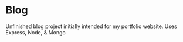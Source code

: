 # Blog
Unfinished blog project initially intended for my portfolio website. Uses Express, Node, & Mongo
